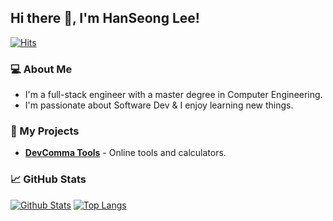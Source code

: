 ## Hi there 👋, I'm HanSeong Lee!

<!--
**HanSeongLee/HanSeongLee** is a ✨ _special_ ✨ repository because its `README.md` (this file) appears on your GitHub profile.

Here are some ideas to get you started:

- 🔭 I’m currently working on ...
- 🌱 I’m currently learning ...
- 👯 I’m looking to collaborate on ...
- 🤔 I’m looking for help with ...
- 💬 Ask me about ...
- 📫 How to reach me: ...
- 😄 Pronouns: ...
- ⚡ Fun fact: ...
-->
[![Hits](https://hits.devcomma.com/api/hit?url=https%3A%2F%2Fgithub.com%2FHanSeongLee)](https://hits.devcomma.com)

### 💻 About Me
* I'm a full-stack engineer with a master degree in Computer Engineering.
* I'm passionate about Software Dev & I enjoy learning new things.

### 🚀 My Projects
* [**DevComma Tools**](https://tools.devcomma.com/) - Online tools and calculators.

### 📈 GitHub Stats
[![Github Stats](https://github-readme-stats.vercel.app/api?username=HanSeongLee&show_icons=true&theme=algolia)](https://github.com/anuraghazra/github-readme-stats)
[![Top Langs](https://github-readme-stats.vercel.app/api/top-langs/?username=HanSeongLee&layout=compact&theme=algolia)](https://github.com/anuraghazra/github-readme-stats)
